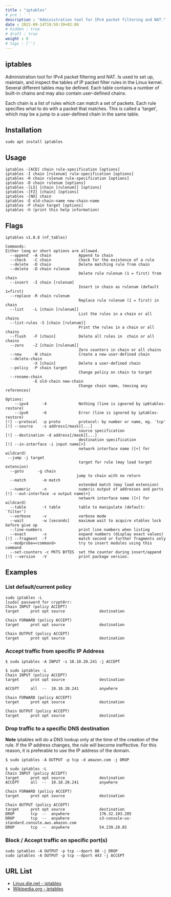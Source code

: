 ```yaml
---
title : "iptables"
# pre : ' '
description : "Administration tool for IPv4 packet filtering and NAT."
date : 2022-09-14T10:59:39+02:00
# hidden : true
# draft : true
weight : 0
# tags : ['']
---
```


## iptables

Administration tool for IPv4 packet filtering and NAT. Is used to set up, maintain, and inspect the tables of IP packet filter rules in the Linux kernel. Several different tables may be defined. Each table contains a number of built-in chains and may also contain user-defined chains.

Each chain is a list of rules which can match a set of packets. Each rule specifies what to do with a packet that matches. This is called a 'target', which may be a jump to a user-defined chain in the same table.

## Installation

```plain
sudo apt install iptables
```

## Usage

```plain
iptables -[ACD] chain rule-specification [options]
iptables -I chain [rulenum] rule-specification [options]
iptables -R chain rulenum rule-specification [options]
iptables -D chain rulenum [options]
iptables -[LS] [chain [rulenum]] [options]
iptables -[FZ] [chain] [options]
iptables -[NX] chain
iptables -E old-chain-name new-chain-name
iptables -P chain target [options]
iptables -h (print this help information)
```

## Flags

```plain
iptables v1.8.8 (nf_tables)

Commands:
Either long or short options are allowed.
  --append  -A chain            Append to chain
  --check   -C chain            Check for the existence of a rule
  --delete  -D chain            Delete matching rule from chain
  --delete  -D chain rulenum
                                Delete rule rulenum (1 = first) from chain
  --insert  -I chain [rulenum]
                                Insert in chain as rulenum (default 1=first)
  --replace -R chain rulenum
                                Replace rule rulenum (1 = first) in chain
  --list    -L [chain [rulenum]]
                                List the rules in a chain or all chains
  --list-rules -S [chain [rulenum]]
                                Print the rules in a chain or all chains
  --flush   -F [chain]          Delete all rules in  chain or all chains
  --zero    -Z [chain [rulenum]]
                                Zero counters in chain or all chains
  --new     -N chain            Create a new user-defined chain
  --delete-chain
            -X [chain]          Delete a user-defined chain
  --policy  -P chain target
                                Change policy on chain to target
  --rename-chain
            -E old-chain new-chain
                                Change chain name, (moving any references)

Options:
    --ipv4      -4              Nothing (line is ignored by ip6tables-restore)
    --ipv6      -6              Error (line is ignored by iptables-restore)
[!] --protocol  -p proto        protocol: by number or name, eg. `tcp'
[!] --source    -s address[/mask][...]
                                source specification
[!] --destination -d address[/mask][...]
                                destination specification
[!] --in-interface -i input name[+]
                                network interface name ([+] for wildcard)
 --jump -j target
                                target for rule (may load target extension)
  --goto      -g chain
                               jump to chain with no return
  --match       -m match
                                extended match (may load extension)
  --numeric     -n              numeric output of addresses and ports
[!] --out-interface -o output name[+]
                                network interface name ([+] for wildcard)
  --table       -t table        table to manipulate (default: `filter')
  --verbose     -v              verbose mode
  --wait        -w [seconds]    maximum wait to acquire xtables lock before give up
  --line-numbers                print line numbers when listing
  --exact       -x              expand numbers (display exact values)
[!] --fragment  -f              match second or further fragments only
  --modprobe=<command>          try to insert modules using this command
  --set-counters -c PKTS BYTES  set the counter during insert/append
[!] --version   -V              print package version.
```

## Examples

### List default/current policy

```plain
sudo iptables -L
[sudo] password for crypt0rr: 
Chain INPUT (policy ACCEPT)
target     prot opt source               destination         

Chain FORWARD (policy ACCEPT)
target     prot opt source               destination         

Chain OUTPUT (policy ACCEPT)
target     prot opt source               destination 
```

### Accept traffic from specific IP Address

```plain
$ sudo iptables -A INPUT -s 10.10.20.241 -j ACCEPT
                                                                                                                                                                                                                                            
$ sudo iptables -L
Chain INPUT (policy ACCEPT)
target     prot opt source               destination         

ACCEPT     all  --  10.10.20.241         anywhere            

Chain FORWARD (policy ACCEPT)
target     prot opt source               destination         

Chain OUTPUT (policy ACCEPT)
target     prot opt source               destination   
```

### Drop traffic to a specific DNS destination

**Note** iptables will do a DNS lookup only at the time of the creation of the rule. If the IP address changes, the rule will become ineffective. For this reason, it is preferable to use the IP address of the domain.

```plain
$ sudo iptables -A OUTPUT -p tcp -d amazon.com -j DROP

$ sudo iptables -L                                    
Chain INPUT (policy ACCEPT)
target     prot opt source               destination         
ACCEPT     all  --  10.10.20.241         anywhere            

Chain FORWARD (policy ACCEPT)
target     prot opt source               destination         

Chain OUTPUT (policy ACCEPT)
target     prot opt source               destination         
DROP       tcp  --  anywhere             176.32.103.205      
DROP       tcp  --  anywhere             s3-console-us-standard.console.aws.amazon.com 
DROP       tcp  --  anywhere             54.239.28.85 
```

### Block / Accept traffic on specific port(s)

```plain
sudo iptables -A OUTPUT -p tcp --dport 80 -j DROP
sudo iptables -A OUTPUT -p tcp --dport 443 -j ACCEPT
```

## URL List

- [Linux.die.net - iptables](https://linux.die.net/man/8/iptables)
- [Wikipedia.org - iptables](https://en.wikipedia.org/wiki/Iptables)
